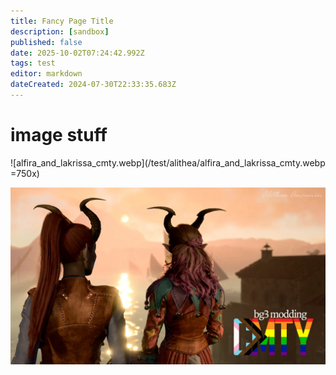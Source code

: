 ```yaml
---
title: Fancy Page Title
description: [sandbox]
published: false
date: 2025-10-02T07:24:42.992Z
tags: test
editor: markdown
dateCreated: 2024-07-30T22:33:35.683Z
---
```


# image stuff

![alfira_and_lakrissa_cmty.webp](/test/alithea/alfira_and_lakrissa_cmty.webp =750x)

![alfira_and_lakrissa_cmty.webp](/test/alithea/alfira_and_lakrissa_cmty.webp)
